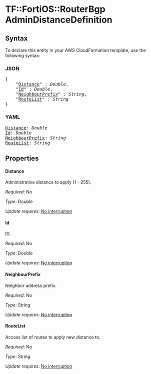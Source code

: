 # TF::FortiOS::RouterBgp AdminDistanceDefinition

## Syntax

To declare this entity in your AWS CloudFormation template, use the following syntax:

### JSON

<pre>
{
    "<a href="#distance" title="Distance">Distance</a>" : <i>Double</i>,
    "<a href="#id" title="Id">Id</a>" : <i>Double</i>,
    "<a href="#neighbourprefix" title="NeighbourPrefix">NeighbourPrefix</a>" : <i>String</i>,
    "<a href="#routelist" title="RouteList">RouteList</a>" : <i>String</i>
}
</pre>

### YAML

<pre>
<a href="#distance" title="Distance">Distance</a>: <i>Double</i>
<a href="#id" title="Id">Id</a>: <i>Double</i>
<a href="#neighbourprefix" title="NeighbourPrefix">NeighbourPrefix</a>: <i>String</i>
<a href="#routelist" title="RouteList">RouteList</a>: <i>String</i>
</pre>

## Properties

#### Distance

Administrative distance to apply (1 - 255).

_Required_: No

_Type_: Double

_Update requires_: [No interruption](https://docs.aws.amazon.com/AWSCloudFormation/latest/UserGuide/using-cfn-updating-stacks-update-behaviors.html#update-no-interrupt)

#### Id

ID.

_Required_: No

_Type_: Double

_Update requires_: [No interruption](https://docs.aws.amazon.com/AWSCloudFormation/latest/UserGuide/using-cfn-updating-stacks-update-behaviors.html#update-no-interrupt)

#### NeighbourPrefix

Neighbor address prefix.

_Required_: No

_Type_: String

_Update requires_: [No interruption](https://docs.aws.amazon.com/AWSCloudFormation/latest/UserGuide/using-cfn-updating-stacks-update-behaviors.html#update-no-interrupt)

#### RouteList

Access list of routes to apply new distance to.

_Required_: No

_Type_: String

_Update requires_: [No interruption](https://docs.aws.amazon.com/AWSCloudFormation/latest/UserGuide/using-cfn-updating-stacks-update-behaviors.html#update-no-interrupt)

